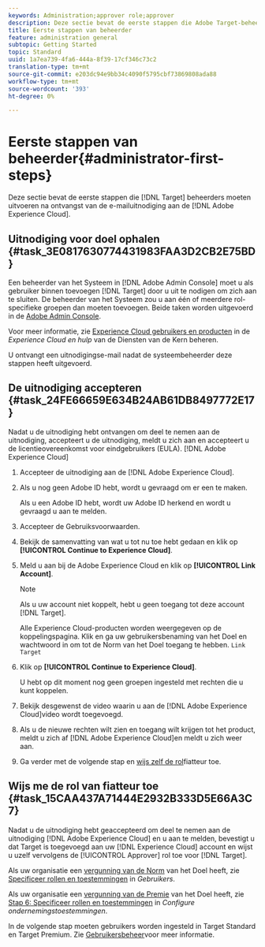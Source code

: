 ```yaml
---
keywords: Administration;approver role;approver
description: Deze sectie bevat de eerste stappen die Adobe Target-beheerders moeten uitvoeren na ontvangst van de e-mailuitnodiging aan de Adobe Experience Cloud.
title: Eerste stappen van beheerder
feature: administration general
subtopic: Getting Started
topic: Standard
uuid: 1a7ea739-4fa6-444a-8f39-17cf346c73c2
translation-type: tm+mt
source-git-commit: e203dc94e9bb34c4090f5795cbf73869808ada88
workflow-type: tm+mt
source-wordcount: '393'
ht-degree: 0%

---
```



# Eerste stappen van beheerder{#administrator-first-steps}

Deze sectie bevat de eerste stappen die [!DNL Target] beheerders moeten uitvoeren na ontvangst van de e-mailuitnodiging aan de [!DNL Adobe Experience Cloud].

## Uitnodiging voor doel ophalen {#task_3E0817630774431983FAA3D2CB2E75BD}

Een beheerder van het Systeem in [!DNL Adobe Admin Console] moet u als gebruiker binnen toevoegen [!DNL Target] door u uit te nodigen om zich aan te sluiten. De beheerder van het Systeem zou u aan één of meerdere rol-specifieke groepen dan moeten toevoegen. Beide taken worden uitgevoerd in de [Adobe Admin Console](https://adminconsole.adobe.com).

Voor meer informatie, zie [Experience Cloud gebruikers en producten](https://docs.adobe.com/content/help/en/core-services/interface/manage-users-and-products/admin-getting-started.html) in de *Experience Cloud en hulp* van de Diensten van de Kern beheren.

U ontvangt een uitnodigingse-mail nadat de systeembeheerder deze stappen heeft uitgevoerd.

## De uitnodiging accepteren {#task_24FE66659E634B24AB61DB8497772E17}

Nadat u de uitnodiging hebt ontvangen om deel te nemen aan de uitnodiging, accepteert u de uitnodiging, meldt u zich aan en accepteert u de licentieovereenkomst voor eindgebruikers (EULA). [!DNL Adobe Experience Cloud]

1. Accepteer de uitnodiging aan de [!DNL Adobe Experience Cloud].
1. Als u nog geen Adobe ID hebt, wordt u gevraagd om er een te maken.

   Als u een Adobe ID hebt, wordt uw Adobe ID herkend en wordt u gevraagd u aan te melden.
1. Accepteer de Gebruiksvoorwaarden.
1. Bekijk de samenvatting van wat u tot nu toe hebt gedaan en klik op **[!UICONTROL Continue to Experience Cloud]**.
1. Meld u aan bij de Adobe Experience Cloud en klik op **[!UICONTROL Link Account]**.

   >[!NOTE]
   >
   >Als u uw account niet koppelt, hebt u geen toegang tot deze account [!DNL Target].

   Alle Experience Cloud-producten worden weergegeven op de koppelingspagina. Klik en ga uw gebruikersbenaming van het Doel en wachtwoord in om tot de Norm van het Doel toegang te hebben. `Link Target`
1. Klik op **[!UICONTROL Continue to Experience Cloud]**.

   U hebt op dit moment nog geen groepen ingesteld met rechten die u kunt koppelen.
1. Bekijk desgewenst de video waarin u aan de [!DNL Adobe Experience Cloud]video wordt toegevoegd.
1. Als u de nieuwe rechten wilt zien en toegang wilt krijgen tot het product, meldt u zich af [!DNL Adobe Experience Cloud]en meldt u zich weer aan.
1. Ga verder met de volgende stap en [wijs zelf de rol](../administrating-target/start-target.md#task_15CAA437A71444E2932B333D5E66A3C7)fiatteur toe.

## Wijs me de rol van fiatteur toe {#task_15CAA437A71444E2932B333D5E66A3C7}

Nadat u de uitnodiging hebt geaccepteerd om deel te nemen aan de uitnodiging [!DNL Adobe Experience Cloud] en u aan te melden, bevestigt u dat Target is toegevoegd aan uw [!DNL Experience Cloud] account en wijst u uzelf vervolgens de [!UICONTROL Approver] rol toe voor [!DNL Target].

Als uw organisatie een [vergunning van de Norm](/help/c-intro/intro.md#section_ACD5EFF17AAB4E979CBEFA0145CCD905) van het Doel heeft, zie [Specificeer rollen en toestemmingen](/help/administrating-target/c-user-management/c-user-management/user-management.md#roles-permissions) in *Gebruikers*.

Als uw organisatie een [vergunning van de Premie](/help/c-intro/intro.md#premium) van het Doel heeft, zie [Stap 6: Specificeer rollen en toestemmingen](/help/administrating-target/c-user-management/property-channel/properties-overview.md#section_8C425E43E5DD4111BBFC734A2B7ABC80) in *Configure ondernemingstoestemmingen*.

In de volgende stap moeten gebruikers worden ingesteld in Target Standard en Target Premium. Zie [Gebruikersbeheer](/help/administrating-target/c-user-management/user-management.md)voor meer informatie.